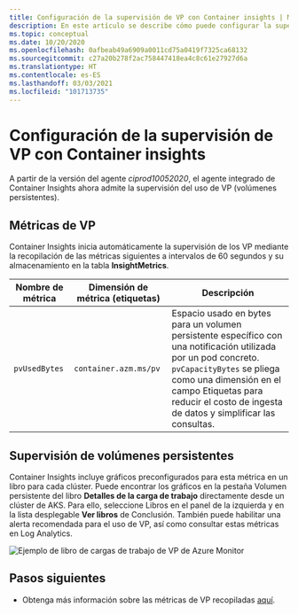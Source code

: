 ```yaml
---
title: Configuración de la supervisión de VP con Container insights | Microsoft Docs
description: En este artículo se describe cómo puede configurar la supervisión de clústeres de Kubernetes con volúmenes persistentes mediante Container Insights.
ms.topic: conceptual
ms.date: 10/20/2020
ms.openlocfilehash: 0afbeab49a6909a0011cd75a0419f7325ca68132
ms.sourcegitcommit: c27a20b278f2ac758447418ea4c8c61e27927d6a
ms.translationtype: HT
ms.contentlocale: es-ES
ms.lasthandoff: 03/03/2021
ms.locfileid: "101713735"
---
```

# <a name="configure-pv-monitoring-with-container-insights"></a>Configuración de la supervisión de VP con Container insights

A partir de la versión del agente *ciprod10052020*, el agente integrado de Container Insights ahora admite la supervisión del uso de VP (volúmenes persistentes).

## <a name="pv-metrics"></a>Métricas de VP

Container Insights inicia automáticamente la supervisión de los VP mediante la recopilación de las métricas siguientes a intervalos de 60 segundos y su almacenamiento en la tabla **InsightMetrics**.

|Nombre de métrica |Dimensión de métrica (etiquetas) |Descripción |
|------------|------------------------|------------|
| `pvUsedBytes`|`container.azm.ms/pv`|Espacio usado en bytes para un volumen persistente específico con una notificación utilizada por un pod concreto. `pvCapacityBytes` se pliega como una dimensión en el campo Etiquetas para reducir el costo de ingesta de datos y simplificar las consultas.|

## <a name="monitor-persistent-volumes"></a>Supervisión de volúmenes persistentes

Container Insights incluye gráficos preconfigurados para esta métrica en un libro para cada clúster. Puede encontrar los gráficos en la pestaña Volumen persistente del libro **Detalles de la carga de trabajo** directamente desde un clúster de AKS. Para ello, seleccione Libros en el panel de la izquierda y en la lista desplegable **Ver libros** de Conclusión. También puede habilitar una alerta recomendada para el uso de VP, así como consultar estas métricas en Log Analytics.  

![Ejemplo de libro de cargas de trabajo de VP de Azure Monitor](./media/container-insights-persistent-volumes/pv-workload-example.PNG)

## <a name="next-steps"></a>Pasos siguientes

- Obtenga más información sobre las métricas de VP recopiladas [aquí](./container-insights-agent-config.md).
